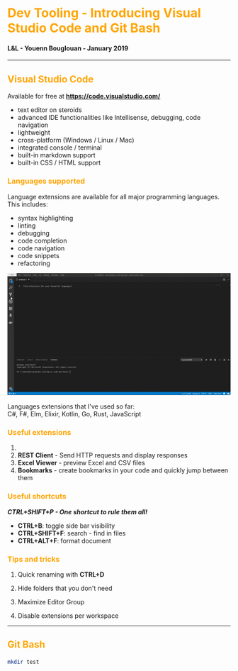 # <span style="color:orange">Dev Tooling - Introducing Visual Studio Code and Git Bash</span>

#### L&L - Youenn Bouglouan - January 2019

---
## <span style="color:orange">Visual Studio Code</span>

Available for free at <b>https://code.visualstudio.com/</b>

- text editor on steroids
- advanced IDE functionalities like Intellisense, debugging, code navigation
- lightweight
- cross-platform (Windows / Linux / Mac)
- integrated console / terminal
- built-in markdown support
- built-in CSS / HTML support

### <span style="color:orange">Languages supported</span>

Language extensions are available for all major programming languages. This includes:
- syntax highlighting
- linting
- debugging
- code completion
- code navigation
- code snippets
- refactoring

![find language extensions](assets/find-language-extensions.gif)

Languages extensions that I've used so far:  
C#, F#, Elm, Elixir, Kotlin, Go, Rust, JavaScript

### <span style="color:orange">Useful extensions</span>

1. 
1. <b>REST Client</b> - Send HTTP requests and display responses
2. <b>Excel Viewer</b> - preview Excel and CSV files
3. <b>Bookmarks</b> - create bookmarks in your code and quickly jump between them

### <span style="color:orange">Useful shortcuts</span>

<b><cite>CTRL+SHIFT+P - One shortcut to rule them all!</cite></b>

- <b>CTRL+B</b>: toggle side bar visibility
- <b>CTRL+SHIFT+F</b>: search - find in files
- <b>CTRL+ALT+F</b>: format document

### <span style="color:orange">Tips and tricks</span>

1. Quick renaming with <b>CTRL+D</b>

2. Hide folders that you don't need

3. Maximize Editor Group

4. Disable extensions per workspace










---
## <span style="color:orange">Git Bash</span>

```bash
mkdir test
```